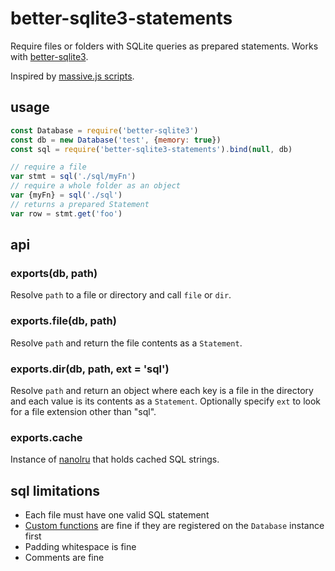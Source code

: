 
# better-sqlite3-statements

Require files or folders with SQLite queries as prepared statements.
Works with [better-sqlite3][1].

Inspired by [massive.js scripts][2].

## usage

```js
const Database = require('better-sqlite3')
const db = new Database('test', {memory: true})
const sql = require('better-sqlite3-statements').bind(null, db)

// require a file
var stmt = sql('./sql/myFn')
// require a whole folder as an object
var {myFn} = sql('./sql')
// returns a prepared Statement
var row = stmt.get('foo')
```

## api

### exports(db, path)

Resolve `path` to a file or directory and call `file` or `dir`.

### exports.file(db, path)

Resolve `path` and return the file contents as a `Statement`.

### exports.dir(db, path, ext = 'sql')

Resolve `path` and return an object where each key is a file in
the directory and each value is its contents as a `Statement`.
Optionally specify `ext` to look for a file extension other than "sql".

### exports.cache

Instance of [nanolru][3] that holds cached SQL strings.

## sql limitations

- Each file must have one valid SQL statement
- [Custom functions][4] are fine if they are registered on
  the `Database` instance first
- Padding whitespace is fine
- Comments are fine

[1]:https://github.com/JoshuaWise/better-sqlite3
[2]:https://dmfay.github.io/massive-js/functions.html#the-scripts-directory
[3]:https://github.com/s3ththompson/nanolru
[4]:https://github.com/JoshuaWise/better-sqlite3/wiki/API#registeroptions-function---this
